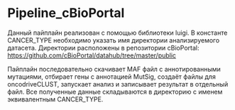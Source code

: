 # Pipeline_cBioPortal

Данный пайплайн реализован с помощью библиотеки luigi. В константе CANCER_TYPE необходимо указать имя директории анализируемого датасета.
Директории расположены в репозитории cBioPortal: https://github.com/cBioPortal/datahub/tree/master/public

Пайплайн последовательно скачивает MAF файл с аннотированными мутациями, отбирает гены с аннотацией MutSig, создаёт файлы для
oncodriveCLUST, запускает анализ и записывает результат в отдельный файл. Все полученные данные складываются в директорию с именем
эквивалентным CANCER_TYPE.
